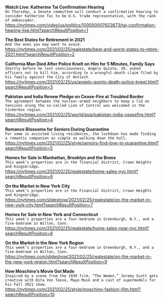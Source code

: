 **Watch Live: Katherine Tai Confirmation Hearing**\
`On Thursday, a Senate committee will conduct a confirmation hearing to consider Katherine Tai to be U.S. trade representative, with the rank of ambassador.`\
https://nytimes.com/video/us/politics/100000007623673/tai-confirmation-hearing-live.html?searchResultPosition=1

**The Best States for Retirement in 2021**\
`And the ones you may want to avoid.`\
https://nytimes.com/2021/02/25/realestate/best-and-worst-states-to-retire-2021.html?searchResultPosition=2

**California Man Died After Police Knelt on Him for 5 Minutes, Family Says**\
`Shortly before he lost consciousness, Angelo Quinto, 30, asked officers not to kill him, according to a wrongful-death claim filed by his family against the City of Antioch.`\
https://nytimes.com/2021/02/25/us/angelo-quinto-death-police-kneel.html?searchResultPosition=3

**Pakistan and India Renew Pledge on Cease-Fire at Troubled Border**\
`The agreement between the nuclear-armed neighbors to keep a lid on tensions along the so-called Line of Control was welcomed in the tinderbox region.`\
https://nytimes.com/2021/02/25/world/asia/pakistan-india-ceasefire.html?searchResultPosition=4

**Romance Blossoms for Seniors During Quarantine**\
`For some in assisted living residences, the lockdown has made finding a romantic companion as simple as walking down the hall.`\
https://nytimes.com/2021/02/25/style/seniors-find-love-in-quarantine.html?searchResultPosition=5

**Homes for Sale in Manhattan, Brooklyn and the Bronx**\
`This week’s properties are in the financial district, Crown Heights and Kingsbridge.`\
https://nytimes.com/2021/02/25/realestate/home-sales-nyc.html?searchResultPosition=6

**On the Market in New York City**\
`This week’s properties are in the Financial district, Crown Heights and Kingsbridge.`\
https://nytimes.com/slideshow/2021/02/25/realestate/on-the-market-in-new-york-city.html?searchResultPosition=7

**Homes for Sale in New York and Connecticut**\
`This week’s properties are a four-bedroom in Greenburgh, N.Y., and a five-bedroom in Wilton, Conn.`\
https://nytimes.com/2021/02/25/realestate/home-sales-near-nyc.html?searchResultPosition=8

**On the Market in the New York Region**\
`This week’s properties are a four-bedroom in Greenburgh, N.Y., and a five-bedroom in Wilton, Conn.`\
https://nytimes.com/slideshow/2021/02/25/realestate/on-the-market-in-the-new-york-region.html?searchResultPosition=9

**How Moschino’s Movie Got Made**\
`Inspired by a scene from the 1939 film, “The Women,” Jeremy Scott gets creative with Dita Von Teese, Maye Musk and a cast of supermodels for his Fall 2021 show.`\
https://nytimes.com/2021/02/25/style/moschino-fashion-film.html?searchResultPosition=10

